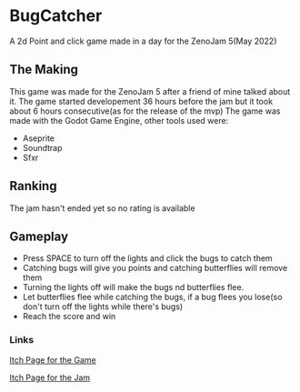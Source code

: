 # BugCatcher
A 2d Point and click game made in a day for the ZenoJam 5(May 2022)
## The Making
This game was made for the ZenoJam 5 after a friend of mine talked about it.
The game started developement 36 hours before the jam but it took about 6 hours consecutive(as for the release of the mvp)
The game was made with the Godot Game Engine, other tools used were:
- Aseprite
- Soundtrap
- Sfxr

## Ranking
The jam hasn't ended yet so no rating is available

## Gameplay
- Press SPACE to turn off the lights and click the bugs to catch them
- Catching bugs will give you points and catching butterflies will remove them
- Turning the lights off will make the bugs nd butterflies flee.
- Let butterflies flee while catching the bugs, if a bug flees you lose(so don't turn off the lights while there's bugs)
- Reach the score and win

### Links
[Itch Page for the Game](https://zerokun265.itch.io/bugcatcher)

[Itch Page for the Jam](https://itch.io/jam/zeno-jam-the-perfect-jam-for-beginners-5)

